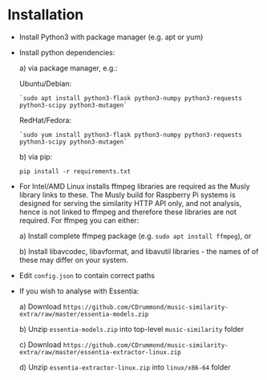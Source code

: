 Installation
============

- Install Python3 with package manager (e.g. apt or yum)

- Install python dependencies:

  a) via package manager, e.g.:
  
    Ubuntu/Debian:

      `sudo apt install python3-flask python3-numpy python3-requests python3-scipy python3-mutagen`

    RedHat/Fedora:

      `sudo yum install python3-flask python3-numpy python3-requests python3-scipy python3-mutagen`
 
  b) via pip:

    `pip install -r requirements.txt`

- For Intel/AMD Linux installs ffmpeg libraries are required as the Musly
  library links to these. The Musly build for Raspberry Pi systems is designed
  for serving the similarity HTTP API only, and not analysis, hence is not
  linked to ffmpeg and therefore these libraries are not required. For ffmpeg
  you can either:

  a) Install complete ffmpeg package (e.g. `sudo apt install ffmpeg`), or

  b) Install libavcodec, libavformat, and libavutil libraries - the names of
     of these may differ on your system.

- Edit `config.json` to contain correct paths

- If you wish to analyse with Essentia:

  a) Download `https://github.com/CDrummond/music-similarity-extra/raw/master/essentia-models.zip`

  b) Unzip `essentia-models.zip` into top-level `music-similarity` folder

  c) Download `https://github.com/CDrummond/music-similarity-extra/raw/master/essentia-extractor-linux.zip`

  d) Unzip `essentia-extractor-linux.zip` into `linux/x86-64` folder

